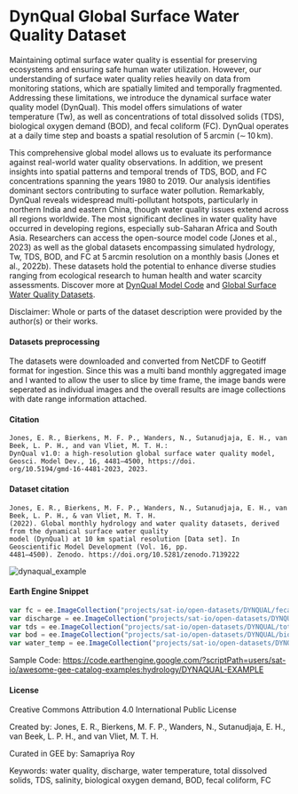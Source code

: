 # DynQual Global Surface Water Quality Dataset

Maintaining optimal surface water quality is essential for preserving ecosystems and ensuring safe human water utilization. However, our understanding of surface water quality relies heavily on data from monitoring stations, which are spatially limited and temporally fragmented. Addressing these limitations, we introduce the dynamical surface water quality model (DynQual). This model offers simulations of water temperature (Tw), as well as concentrations of total dissolved solids (TDS), biological oxygen demand (BOD), and fecal coliform (FC). DynQual operates at a daily time step and boasts a spatial resolution of 5 arcmin (∼ 10 km).

This comprehensive global model allows us to evaluate its performance against real-world water quality observations. In addition, we present insights into spatial patterns and temporal trends of TDS, BOD, and FC concentrations spanning the years 1980 to 2019. Our analysis identifies dominant sectors contributing to surface water pollution. Remarkably, DynQual reveals widespread multi-pollutant hotspots, particularly in northern India and eastern China, though water quality issues extend across all regions worldwide. The most significant declines in water quality have occurred in developing regions, especially sub-Saharan Africa and South Asia. Researchers can access the open-source model code (Jones et al., 2023) as well as the global datasets encompassing simulated hydrology, Tw, TDS, BOD, and FC at 5 arcmin resolution on a monthly basis (Jones et al., 2022b). These datasets hold the potential to enhance diverse studies ranging from ecological research to human health and water scarcity assessments. Discover more at [DynQual Model Code](https://doi.org/10.5281/zenodo.7932317) and [Global Surface Water Quality Datasets](https://doi.org/10.5281/zenodo.7139222).

Disclaimer: Whole or parts of the dataset description were provided by the author(s) or their works.

#### Datasets preprocessing
The datasets were downloaded and converted from NetCDF to Geotiff format for ingestion. Since this was a multi band monthly aggregated image and I wanted to allow the user to slice by time frame, the image bands were seperated as individual images and the overall results are image collections with date range information attached.

#### Citation

```
Jones, E. R., Bierkens, M. F. P., Wanders, N., Sutanudjaja, E. H., van Beek, L. P. H., and van Vliet, M. T. H.:
DynQual v1.0: a high-resolution global surface water quality model, Geosci. Model Dev., 16, 4481–4500, https://doi.
org/10.5194/gmd-16-4481-2023, 2023.
```

#### Dataset citation

```
Jones, E. R., Bierkens, M. F. P., Wanders, N., Sutanudjaja, E. H., van Beek, L. P. H., & van Vliet, M. T. H.
(2022). Global monthly hydrology and water quality datasets, derived from the dynamical surface water quality
model (DynQual) at 10 km spatial resolution [Data set]. In Geoscientific Model Development (Vol. 16, pp.
4481–4500). Zenodo. https://doi.org/10.5281/zenodo.7139222
```

![dynaqual_example](https://github.com/samapriya/awesome-gee-community-datasets/assets/6677629/69ad48da-59a6-449d-b913-1304b64f0113)

#### Earth Engine Snippet

```js
var fc = ee.ImageCollection("projects/sat-io/open-datasets/DYNQUAL/fecal-coliform");
var discharge = ee.ImageCollection("projects/sat-io/open-datasets/DYNQUAL/discharge");
var tds = ee.ImageCollection("projects/sat-io/open-datasets/DYNQUAL/total-dissolved-solids");
var bod = ee.ImageCollection("projects/sat-io/open-datasets/DYNQUAL/biological-oxygen-demand");
var water_temp = ee.ImageCollection("projects/sat-io/open-datasets/DYNQUAL/water-temperature");
```

Sample Code: https://code.earthengine.google.com/?scriptPath=users/sat-io/awesome-gee-catalog-examples:hydrology/DYNAQUAL-EXAMPLE

#### License
Creative Commons Attribution 4.0 International Public License

Created by: Jones, E. R., Bierkens, M. F. P., Wanders, N., Sutanudjaja, E. H., van Beek, L. P. H., and van Vliet, M. T. H.

Curated in GEE by: Samapriya Roy

Keywords: water quality, discharge, water temperature, total dissolved solids, TDS, salinity, biological oxygen demand, BOD, fecal coliform, FC

